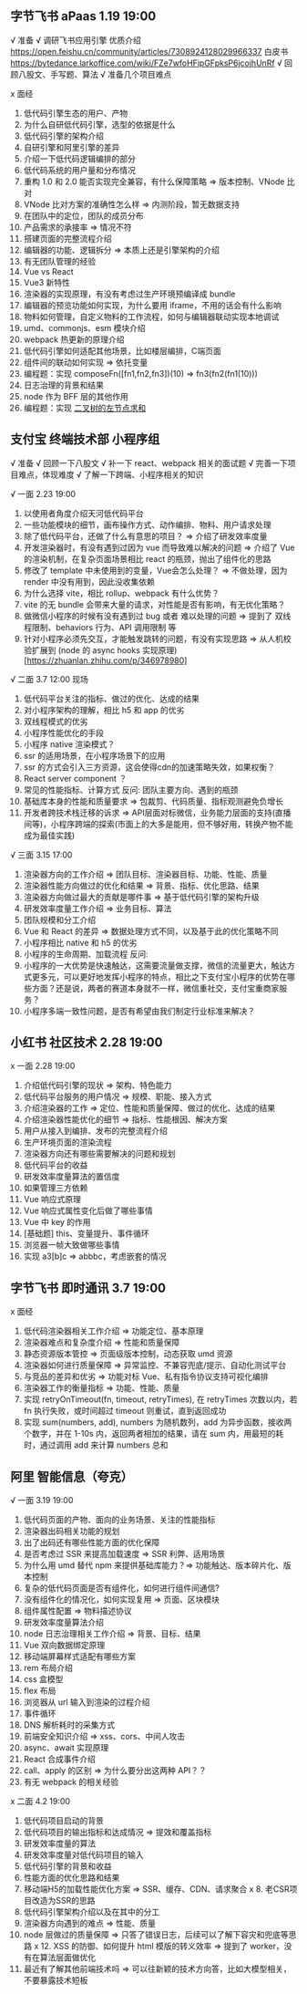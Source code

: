 ## 字节飞书 aPaas 1.19 19:00
√ 准备
  √ 调研飞书应用引擎
    优质介绍 https://open.feishu.cn/community/articles/7308924128029966337
    白皮书 https://bytedance.larkoffice.com/wiki/FZe7wfoHFipGFpksP6jcojhUnRf
  √ 回顾八股文、手写题、算法
  √ 准备几个项目难点

x 面经
  1. 低代码引擎生态的用户、产物
  2. 为什么自研低代码引擎，选型的依据是什么
  3. 低代码引擎的架构介绍
  4. 自研引擎和阿里引擎的差异
  5. 介绍一下低代码逻辑编排的部分
  6. 低代码系统的用户量和分布情况
  7. 重构 1.0 和 2.0 能否实现完全兼容，有什么保障策略 => 版本控制、VNode 比对
  8. VNode 比对方案的准确性怎么样 => 内测阶段，暂无数据支持
  9. 在团队中的定位，团队的成员分布
  10. 产品需求的承接率 => 情况不符
  11. 搭建页面的完整流程介绍
  12. 编辑器的功能、逻辑拆分 => 本质上还是引擎架构的介绍
  13. 有无团队管理的经验
  14. Vue vs React
  15. Vue3 新特性
  16. 渲染器的实现原理，有没有考虑过生产环境预编译成 bundle
  17. 编辑器的预览功能如何实现，为什么要用 iframe，不用的话会有什么影响
  18. 物料如何管理，自定义物料的工作流程，如何与编辑器联动实现本地调试
  19. umd、commonjs、esm 模块介绍
  20. webpack 热更新的原理介绍
  21. 低代码引擎如何适配其他场景，比如楼层编排，C端页面
  22. 组件间的联动如何实现 => 依托变量
  23. 编程题：实现 composeFn([fn1,fn2,fn3])(10) => fn3(fn2(fn1(10)))
  24. 日志治理的背景和结果
  25. node 作为 BFF 层的其他作用
  26. 编程题：实现 [二叉树的左节点求和](https://leetcode.cn/problems/sum-of-left-leaves/description/)

## 支付宝 终端技术部 小程序组
√ 准备
  √ 回顾一下八股文
  √ 补一下 react、webpack 相关的面试题
  √ 完善一下项目难点，体现难度
  √ 了解一下跨端、小程序相关的知识

√ 一面 2.23 19:00
  1. 以使用者角度介绍天河低代码平台
  2. 一些功能模块的细节，画布操作方式、动作编排、物料、用户请求处理
  3. 除了低代码平台，还做了什么有意思的项目？
    => 介绍了研发效率度量
  4. 开发渲染器时，有没有遇到过因为 vue 而导致难以解决的问题
    => 介绍了 Vue 的渲染机制，在复杂页面场景相比 react 的瓶颈，抛出了组件化的思路
  5. 修改了 template 中未使用到的变量，Vue会怎么处理？
    => 不做处理，因为 render 中没有用到，因此没收集依赖
  6. 为什么选择 vite，相比 rollup、webpack 有什么优势？
  7. vite 的无 bundle 会带来大量的请求，对性能是否有影响，有无优化策略？
  8. 做微信小程序的时候有没有遇到过 bug 或者 难以处理的问题
    => 提到了 双线程限制、behaviors 行为、API 调用限制 等
  9. 针对小程序必须先交互，才能触发跳转的问题，有没有实现思路
    => 从人机校验扩展到 (node 的 async hooks 实现原理)[https://zhuanlan.zhihu.com/p/346978980]
  
√ 二面 3.7 12:00 现场
  1. 低代码平台关注的指标、做过的优化、达成的结果
  2. 对小程序架构的理解，相比 h5 和 app 的优劣
  3. 双线程模式的优劣
  4. 小程序性能优化的手段
  5. 小程序 native 渲染模式？
  6. ssr 的适用场景，在小程序场景下的应用
  7. ssr 的方式会引入三方资源，这会使得cdn的加速策略失效，如果权衡？
  8. React server component ？
  9. 常见的性能指标、计算方式
  反问: 团队主要方向、遇到的瓶颈
  1. 基础库本身的性能和质量要求 => 包裁剪、代码质量、指标观测避免负增长
  2. 开发者跨技术栈迁移的诉求 => API层面对标微信，业务能力层面的支持(直播间等)，小程序跨端的探索(市面上的大多是能用，但不够好用，转换产物不能成为最佳实践)

√ 三面 3.15 17:00 
  1. 渲染器方向的工作介绍 => 团队目标、渲染器目标、功能、性能、质量
  2. 渲染器性能方向做过的优化和结果 => 背景、指标、优化思路、结果
  3. 渲染器方向做过最大的贡献是哪件事 => 基于低代码引擎的架构升级
  4. 研发效率度量工作介绍 => 业务目标、算法
  5. 团队规模和分工介绍
  6. Vue 和 React 的差异 => 数据处理方式不同，以及基于此的优化策略不同
  7. 小程序相比 native 和 h5 的优劣
  8. 小程序的生命周期、加载流程
  反问:
  1. 小程序的一大优势是快速触达，这需要流量做支撑，微信的流量更大，触达方式更多元，可以更好地发挥小程序的特点，相比之下支付宝小程序的优势在哪些方面？还是说，两者的赛道本身就不一样，微信重社交，支付宝重商家服务？
  2. 小程序多端一致性问题，是否有希望由我们制定行业标准来解决？

## 小红书 社区技术 2.28 19:00
x 一面 2.28 19:00
  1. 介绍低代码引擎的现状 => 架构、特色能力
  2. 低代码平台服务的用户情况 => 规模、职能、接入方式
  3. 介绍渲染器的工作 => 定位、性能和质量保障、做过的优化、达成的结果
  4. 介绍渲染器性能优化的细节 => 指标、性能根因、解决方案
  5. 用户从接入到编排、发布的完整流程介绍
  6. 生产环境页面的渲染流程
  7. 渲染器方向还有哪些需要解决的问题和规划
  8. 低代码平台的收益
  9. 研发效率度量算法的置信度
  10. 如果管理三方依赖
  11. Vue 响应式原理
  12. Vue 响应式属性变化后做了哪些事情
  13. Vue 中 key 的作用
  14. [基础题] this、变量提升、事件循环
  15. 浏览器一帧大致做哪些事情
  16. 实现 a3[b]c => abbbc，考虑嵌套的情况

## 字节飞书 即时通讯 3.7 19:00
x 面经
  1. 低代码渲染器相关工作介绍 => 功能定位、基本原理
  2. 渲染器难点和复杂度介绍 => 性能和质量保障
  3. 静态资源版本管控 => 页面级版本控制，动态获取 umd 资源
  4. 渲染器如何进行质量保障 => 异常监控、不兼容兜底/提示、自动化测试平台
  5. 与竞品的差异和优劣 => 功能对标 Vue、私有指令协议支持可视化编排
  6. 渲染器工作的衡量指标 => 功能、性能、质量
  7. 实现 retryOnTimeout(fn, timeout, retryTimes), 在 retryTimes 次数以内，若 fn 执行失败，或时间超过 timeout 则重试，直到返回成功
  8. 实现 sum(numbers, add), numbers 为随机数列，add 为异步函数，接收两个数字，并在 1-10s 内，返回两者相加的结果，请在 sum 内，用最短的耗时，通过调用 add 来计算 numbers 总和

## 阿里 智能信息（夸克）
√ 一面 3.19 19:00
  1. 低代码页面的产物、面向的业务场景、关注的性能指标
  2. 渲染器出码相关功能的规划
  3. 出了出码还有哪些性能方面的优化保障
  4. 是否考虑过 SSR 来提高加载速度 => SSR 利弊、适用场景
  5. 为什么用 umd 替代 npm 来提供基础库能力？=> 功能触达、版本碎片化、版本控制
  6. 复杂的低代码页面是否有组件化，如何进行组件间通信?
  7. 没有组件化的情况化，如何实现复用 => 页面、区块模块
  8. 组件属性配置 => 物料描述协议
  9. 研发效率度量算法介绍
  10. node 日志治理相关工作介绍 => 背景、目标、结果
  11. Vue 双向数据绑定原理
  12. 移动端屏幕样式适配有哪些方案
  13. rem 布局介绍
  14. css 盒模型
  15. flex 布局
  16. 浏览器从 url 输入到渲染的过程介绍
  17. 事件循环
  18. DNS 解析耗时的采集方式
  19. 前端安全知识介绍 => xss、cors、中间人攻击
  20. async、await 实现原理
  21. React 合成事件介绍
  22. call、apply 的区别 => 为什么要分出这两种 API？？
  23. 有无 webpack 的相关经验

x 二面 4.2 19:00
  1. 低代码项目启动的背景
  2. 低代码项目的输出指标和达成情况 => 提效和覆盖指标
  3. 研发效率度量的算法
  4. 研发效率度量对低代码项目的输入
  5. 低代码引擎的背景和收益
  6. 性能方面的优化思路和结果
  7. 移动端H5的加载性能优化方案 => SSR、缓存、CDN、请求聚合
  x 8. 老CSR项目改造为SSR的思路
  9. 低代码引擎架构介绍以及在其中的分工
  10. 渲染器方向遇到的难点 => 性能、质量
  11. node 层做过的质量保障 => 只答了错误日志，后续可以了解下容灾和兜底等思路
  x 12. XSS 的防御、如何提升 html 模版的转义效率 => 提到了 worker，没有在算法层面做优化
  13. 最近有了解其他前端技术吗 => 可以往新颖的技术方向答，比如大模型相关，不要暴露技术短板